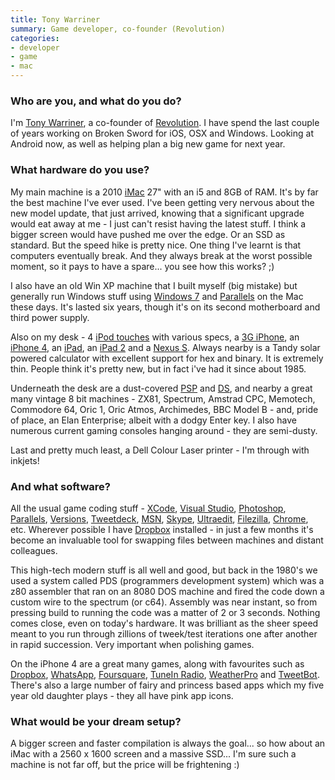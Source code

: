 ```yaml
---
title: Tony Warriner
summary: Game developer, co-founder (Revolution)
categories:
- developer
- game
- mac
---
```


### Who are you, and what do you do?

I'm [Tony Warriner](http://en.wikipedia.org/wiki/Tony_Warriner "Tony's entry on Wikipedia."), a co-founder of [Revolution](http://www.revolution.co.uk/ "Revolution's website."). I have spend the last couple of years working on Broken Sword for iOS, OSX and Windows. Looking at Android now, as well as helping plan a big new game for next year.

### What hardware do you use?

My main machine is a 2010 [iMac][] 27" with an i5 and 8GB of RAM. It's by far the best machine I've ever used. I've been getting very nervous about the new model update, that just arrived, knowing that a significant upgrade would eat away at me - I just can't resist having the latest stuff. I think a bigger screen would have pushed me over the edge. Or an SSD as standard. But the speed hike is pretty nice. One thing I've learnt is that computers eventually break. And they always break at the worst possible moment, so it pays to have a spare... you see how this works? ;)

I also have an old Win XP machine that I built myself (big mistake) but generally run Windows stuff using [Windows 7][windows-7] and [Parallels][parallels-desktop] on the Mac these days. It's lasted six years, though it's on its second motherboard and third power supply.

Also on my desk - 4 [iPod touches][ipod-touch] with various specs, a [3G iPhone][iphone-3g], an [iPhone 4][iphone-4], an [iPad][], an [iPad 2][ipad-2] and a [Nexus S][nexus-s]. Always nearby is a Tandy solar powered calculator with excellent support for hex and binary. It is extremely thin. People think it's pretty new, but in fact i've had it since about 1985.

Underneath the desk are a dust-covered [PSP][] and [DS][], and nearby a great many vintage 8 bit machines - ZX81, Spectrum, Amstrad CPC, Memotech, Commodore 64, Oric 1, Oric Atmos, Archimedes, BBC Model B - and, pride of place, an Elan Enterprise; albeit with a dodgy Enter key. I also have numerous current gaming consoles hanging around - they are semi-dusty.

Last and pretty much least, a Dell Colour Laser printer - I'm through with inkjets!

### And what software?

All the usual game coding stuff - [XCode][], [Visual Studio][visual-studio], [Photoshop][], [Parallels][parallels-desktop], [Versions][], [Tweetdeck][], [MSN][windows-live-messenger], [Skype][], [Ultraedit][], [Filezilla][], [Chrome][], etc. Wherever possible I have [Dropbox][] installed - in just a few months it's become an invaluable tool for swapping files between machines and distant colleagues.

This high-tech modern stuff is all well and good, but back in the 1980's we used a system called PDS (programmers development system) which was a z80 assembler that ran on an 8080 DOS machine and fired the code down a custom wire to the spectrum (or c64). Assembly was near instant, so from pressing build to running the code was a matter of 2 or 3 seconds. Nothing comes close, even on today's hardware. It was brilliant as the sheer speed meant to you run through zillions of tweek/test iterations one after another in rapid succession. Very important when polishing games.

On the iPhone 4 are a great many games, along with favourites such as [Dropbox][dropbox-ios], [WhatsApp][whatsapp-ios], [Foursquare][foursquare-ios], [TuneIn Radio][tunein-radio-ios], [WeatherPro][weatherpro-ios] and [TweetBot][tweetbot-ios]. There's also a large number of fairy and princess based apps which my five year old daughter plays - they all have pink app icons.

### What would be your dream setup?

A bigger screen and faster compilation is always the goal... so how about an iMac with a 2560 x 1600 screen and a massive SSD... I'm sure such a machine is not far off, but the price will be frightening :)

[ipad-2]: https://www.apple.com/ipad/ "A tablet device."
[ipod-touch]: https://www.apple.com/ipod-touch/ "It's like an iPhone, without the phone bit."
[imac]: https://www.apple.com/imac/ "An all-in-one computer."
[iphone-4]: https://en.wikipedia.org/wiki/IPhone_4 "A smartphone."
[iphone-3g]: https://en.wikipedia.org/wiki/IPhone_3G "A smartphone."
[ipad]: https://www.apple.com/ipad/ "A tablet device."
[nexus-s]: http://www.google.com/nexus/ "An Android-based smartphone."
[ds]: https://www.nintendo.com/ds/ "A portable gaming console."
[psp]: https://en.wikipedia.org/wiki/PlayStation_Portable "Sony's portable gaming console."
[ultraedit]: http://www.ultraedit.com/ "A popular text editor."
[tunein-radio-ios]: https://itunes.apple.com/us/app/tunein-radio-listen-to-live/id418987775 "An AM/FM radio app."
[tweetdeck]: https://about.twitter.com/products/tweetdeck "A multi-column Twitter client."
[tweetbot-ios]: https://tapbots.com/tweetbot/ "A Twitter client for iOS."
[skype]: https://www.skype.com/en/ "Voice and video chat software."
[foursquare-ios]: https://itunes.apple.com/us/app/foursquare/id306934924 "An iPhone client for the social location game."
[filezilla]: https://filezilla-project.org/ "Open-source FTP software."
[chrome]: https://www.google.com/intl/en/chrome/browser/ "A WebKit-based browser, where each tab runs in its own thread."
[dropbox-ios]: https://www.dropbox.com/iphoneapp "An iOS version of the syncing software."
[dropbox]: https://www.dropbox.com/ "Online syncing and storage."
[versions]: https://versionsapp.com/ "A Subversion client for the Mac."
[visual-studio]: http://www.visualstudio.com "A Windows development environment."
[xcode]: https://en.wikipedia.org/wiki/Xcode "An IDE for Mac developers."
[photoshop]: https://www.adobe.com/products/photoshop.html "A bitmap image editor."
[parallels-desktop]: https://www.parallels.com/products/desktop/ "A PC emulator for the Mac."
[windows-live-messenger]: https://en.wikipedia.org/wiki/Windows_Live_Messenger "A chat client for MSN."
[windows-7]: https://en.wikipedia.org/wiki/Windows_7 "An operating system."
[weatherpro-ios]: http://www.weatherpro.eu/iphone/weatherpro.html "A weather app for iOS."
[whatsapp-ios]: https://itunes.apple.com/app/whatsapp-messenger/id310633997 "A cross-platform chat client for iOS."
